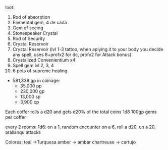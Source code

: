 loot:
1.  Rod of absorption
2. Elemental gem, 4 de cada
3. Gem of seeing
4. Stonespeaker Crystal
5. Rod of Security
6. Crystal Reservoir 
7. Crystal Reservoir (lvl 1-3 tattoo, when aplying it to your body you decide any spell, uses 8+profx2 for dc, profx2 for Attack bonus)
8. Crystalized Convenientium x4
9. Spell gem lvl 2, 3, 4
10. 6 pots of supreme healing

- 581,339 gp in coinage:
	- 35,000 pp
	- 230,000 gp
	- 13,000 sp
	- 3,900 cp

Each coffer rolls a d20 and gets d20% of the total coins
1d8 100gp gems per coffer

every 2 rooms: 1d6: on a 1, random encounter
on a 6, roll a d20, on a 20, arallanqu attacks

Colores:
teal ->Turquesa
amber -> ambar
chartreuse -> cartujo
